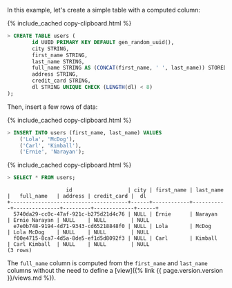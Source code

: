 In this example, let's create a simple table with a computed column:

{% include_cached copy-clipboard.html %}
~~~ sql
> CREATE TABLE users (
        id UUID PRIMARY KEY DEFAULT gen_random_uuid(),
        city STRING,
        first_name STRING,
        last_name STRING,
        full_name STRING AS (CONCAT(first_name, ' ', last_name)) STORED,
        address STRING,
        credit_card STRING,
        dl STRING UNIQUE CHECK (LENGTH(dl) < 8)
);
~~~

Then, insert a few rows of data:

{% include_cached copy-clipboard.html %}
~~~ sql
> INSERT INTO users (first_name, last_name) VALUES
    ('Lola', 'McDog'),
    ('Carl', 'Kimball'),
    ('Ernie', 'Narayan');
~~~

{% include_cached copy-clipboard.html %}
~~~ sql
> SELECT * FROM users;
~~~
~~~
                   id                  | city | first_name | last_name |   full_name   | address | credit_card |  dl
+--------------------------------------+------+------------+-----------+---------------+---------+-------------+------+
  5740da29-cc0c-47af-921c-b275d21d4c76 | NULL | Ernie      | Narayan   | Ernie Narayan | NULL    | NULL        | NULL
  e7e0b748-9194-4d71-9343-cd65218848f0 | NULL | Lola       | McDog     | Lola McDog    | NULL    | NULL        | NULL
  f00e4715-8ca7-4d5a-8de5-ef1d5d8092f3 | NULL | Carl       | Kimball   | Carl Kimball  | NULL    | NULL        | NULL
(3 rows)
~~~

The `full_name` column is computed from the `first_name` and `last_name` columns without the need to define a [view]({% link {{ page.version.version }}/views.md %}).
